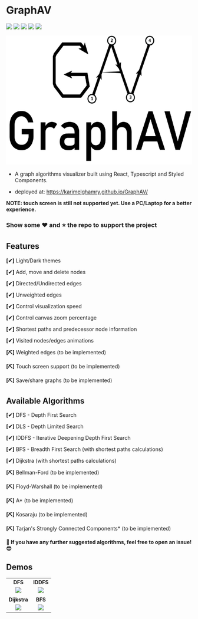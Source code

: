 # GraphAV
[<img src="https://img.shields.io/website?up_message=Github%20Pages&url=https%3A%2F%2Fkarimelghamry.github.io%2FGraphAV%2F">](https://karimelghamry.github.io/GraphAV/) <img src="https://img.shields.io/github/license/karimelghamry/GraphAV"> <img src="https://img.shields.io/github/issues-raw/karimelghamry/GraphAV">
<img src="https://img.shields.io/github/issues-pr-closed/karimelghamry/GraphAV"> <img src="https://img.shields.io/github/contributors/karimelghamry/GraphAV">

<p align="center"><img height="350px" src="screenshots/GraphAV.png"></p>

- A graph algorithms visualizer built using React, Typescript and Styled Components.

- deployed at: https://karimelghamry.github.io/GraphAV/

**NOTE: touch screen is still not supported yet. Use a PC/Laptop for a better experience.**

### Show some :heart: and :star: the repo to support the project

## Features

**[✔]** Light/Dark themes

**[✔]** Add, move and delete nodes

**[✔]** Directed/Undirected edges

**[✔]** Unweighted edges

**[✔]** Control visualization speed

**[✔]** Control canvas zoom percentage

**[✔]** Shortest paths and predecessor node information

**[✔]** Visited nodes/edges animations

**[⛏]** Weighted edges (to be implemented)

**[⛏]** Touch screen support (to be implemented)

**[⛏]** Save/share graphs (to be implemented)

## Available Algorithms

**[✔]** DFS - Depth First Search

**[✔]** DLS - Depth Limited Search

**[✔]** IDDFS - Iterative Deepening Depth First Search

**[✔]** BFS - Breadth First Search (with shortest paths calculations)

**[✔]** Dijkstra (with shortest paths calculations)

**[⛏]** Bellman-Ford (to be implemented)

**[⛏]** Floyd-Warshall (to be implemented)

**[⛏]** A\* (to be implemented)

**[⛏]** Kosaraju (to be implemented)

**[⛏]** Tarjan's Strongly Connected Components\* (to be implemented)

**🎉 If you have any further suggested algorithms, feel free to open an issue! 😎**

## Demos

<table style="font-weight:bold;" align="center">
  <tr>
    <td align="center">DFS</td>
     <td align="center">IDDFS</td>
  </tr>
  <tr>
    <td align="center"><img width="400px" src="https://media.giphy.com/media/H7f7EJhDl6b0Bjak1K/giphy.gif"></td>
    <td align="center"><img width="400px" src="https://media.giphy.com/media/S8MtOaYjNEZIDtUhgb/giphy.gif"></td>
  </tr>
  <tr>
    <td align="center">Dijkstra</td>
     <td align="center">BFS</td>
  </tr>
  <tr>
    <td align="center"><img width="400px" src="https://media.giphy.com/media/L1K4LMxTaZ68j2qLo4/giphy.gif"></td>
    <td align="center"><img width="400px" src="https://media.giphy.com/media/XDGHPH6auW8L1xT3cg/giphy.gif"></td>
  </tr>
 </table


